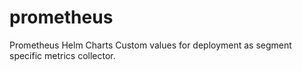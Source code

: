 # prometheus
Prometheus Helm Charts
Custom values for deployment as segment specific metrics collector.
